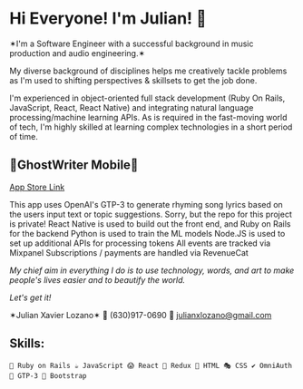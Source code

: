 <h1>Hi Everyone! I'm Julian! 👋</h1>

✶I'm a Software Engineer with a successful background in music production and audio engineering.✶

My diverse background of disciplines helps me creatively tackle problems as I'm used to shifting perspectives & skillsets to get the job done.

I'm experienced in object-oriented full stack development (Ruby On Rails, JavaScript, React, React Native) and integrating natural language processing/machine learning APIs. As is required in the fast-moving world of tech, I'm highly skilled at learning complex technologies in a short period of time.
    
<h2>👻GhostWriter Mobile👻</h2>

[App Store Link](https://apps.apple.com/us/app/ghostwriter-mobile/id1613196347)

This app uses OpenAI's GTP-3 to generate rhyming song lyrics based on the users input text or topic suggestions.
Sorry, but the repo for this project is private!
React Native is used to build out the front end, and Ruby on Rails for the backend
Python is used to train the ML models 
Node.JS is used to set up additional APIs for processing tokens
All events are tracked via Mixpanel
Subscriptions / payments are handled via RevenueCat


*My chief aim in everything I do is to use technology, words, and art to make people's lives easier and to beautify the world.*

*Let's get it!*

  ✶Julian Xavier Lozano✶
  📲 (630)917-0690
  📩 julianxlozano@gmail.com
  
<h2>Skills:</h2>

    💎 Ruby on Rails ☕ JavaScript 😱 React 📜 Redux 📂 HTML 🎭 CSS ✔️ OmniAuth 🤖 GTP-3 👢 Bootstrap  
  
